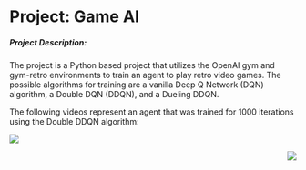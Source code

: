 # Project: Game AI
##### Project Description:
The project is a Python based project that utilizes the OpenAI gym and gym-retro
environments to train an agent to play retro video games. The possible algorithms
for training are a vanilla Deep Q Network (DQN) algorithm, a Double DQN (DDQN),
and a Dueling DDQN.

The following videos represent an agent that was trained for 1000 iterations
using the Double DDQN algorithm:
<p align="left"><img src="./Gifs.Sonic_DuelDDQN.gif"></p>
<p align="right"><img src="./Gifs/JourneyEscape_DuelDDQN.gif"></p>
